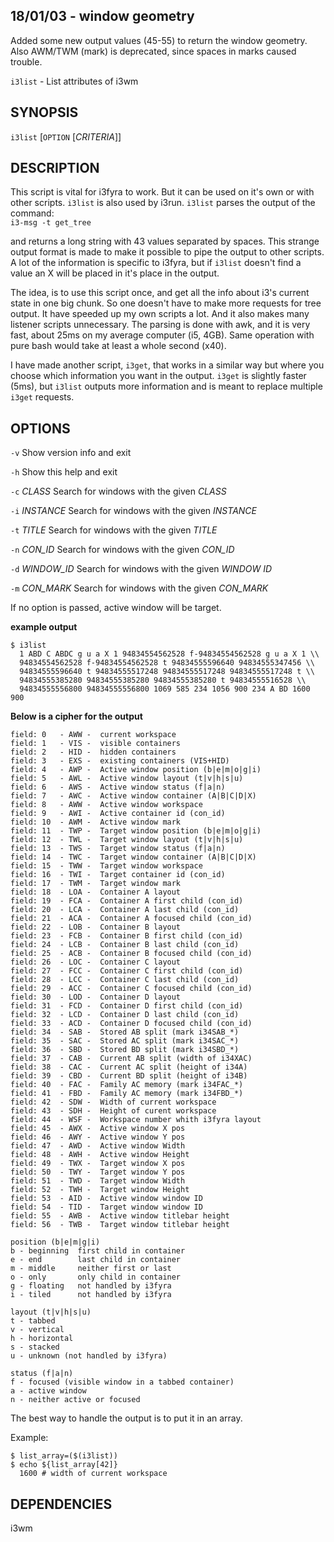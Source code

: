 
## 18/01/03 - window geometry

Added some new output values (45-55) to return the window geometry.
Also AWM/TWM (mark) is deprecated, since spaces in marks caused trouble.

`i3list` - List attributes of i3wm

SYNOPSIS
--------

`i3list` [`OPTION` [*CRITERIA*]]

DESCRIPTION
-----------

This script is vital for i3fyra to work. But it can be used on it's own
or with other scripts. `i3list` is also used by i3run. `i3list` parses the
output of the command:  
`i3-msg -t get_tree`  

and returns a long string with 43 values separated by spaces. This strange 
output format is made to make it possible to pipe the output to other scripts. 
A lot of the information is specific to i3fyra, but if `i3list` doesn't find a 
value an X will be placed in it's place in the output.  

The idea, is to use this script once, and get all the info about i3's current
state in one big chunk. So one doesn't have to make more requests for 
tree output. It have speeded up my own scripts a lot. And it also makes many
listener scripts unnecessary. The parsing is done with awk, and it is very
fast, about 25ms on my average computer (i5, 4GB). Same operation with pure
bash would take at least a whole second (x40).  

I have made another script, `i3get`, that works in a similar way but where you
choose which information you want in the output. `i3get` is slightly faster (5ms),
but `i3list` outputs more information and is meant to replace multiple `i3get` requests.

OPTIONS
-------

`-v` 
  Show version info and exit

`-h` 
  Show this help and exit

`-c` *CLASS*
  Search for windows with the given *CLASS*

`-i` *INSTANCE*
  Search for windows with the given *INSTANCE*

`-t` *TITLE*
  Search for windows with the given *TITLE*

`-n` *CON_ID*
  Search for windows with the given *CON_ID*

`-d` *WINDOW_ID*
  Search for windows with the given *WINDOW ID*

`-m` *CON_MARK*
  Search for windows with the given *CON_MARK*

If no option is passed, active window will be target.

**example output**
``` text
$ i3list
  1 ABD C ABDC g u a X 1 94834554562528 f-94834554562528 g u a X 1 \\
  94834554562528 f-94834554562528 t 94834555596640 94834555347456 \\
  94834555596640 t 94834555517248 94834555517248 94834555517248 t \\
  94834555385280 94834555385280 94834555385280 t 94834555516528 \\
  94834555556800 94834555556800 1069 585 234 1056 900 234 A BD 1600 900
```
**Below is a cipher for the output**
``` text
field: 0   - AWW -  current workspace
field: 1   - VIS -  visible containers
field: 2   - HID -  hidden containers
field: 3   - EXS -  existing containers (VIS+HID)
field: 4   - AWP -  Active window position (b|e|m|o|g|i)
field: 5   - AWL -  Active window layout (t|v|h|s|u)
field: 6   - AWS -  Active window status (f|a|n)
field: 7   - AWC -  Active window container (A|B|C|D|X)
field: 8   - AWW -  Active window workspace
field: 9   - AWI -  Active container id (con_id)
field: 10  - AWM -  Active window mark
field: 11  - TWP -  Target window position (b|e|m|o|g|i)
field: 12  - TWL -  Target window layout (t|v|h|s|u)
field: 13  - TWS -  Target window status (f|a|n)
field: 14  - TWC -  Target window container (A|B|C|D|X)
field: 15  - TWW -  Target window workspace
field: 16  - TWI -  Target container id (con_id)
field: 17  - TWM -  Target window mark
field: 18  - LOA -  Container A layout
field: 19  - FCA -  Container A first child (con_id)
field: 20  - LCA -  Container A last child (con_id)
field: 21  - ACA -  Container A focused child (con_id)
field: 22  - LOB -  Container B layout
field: 23  - FCB -  Container B first child (con_id)
field: 24  - LCB -  Container B last child (con_id)
field: 25  - ACB -  Container B focused child (con_id)
field: 26  - LOC -  Container C layout
field: 27  - FCC -  Container C first child (con_id)
field: 28  - LCC -  Container C last child (con_id)
field: 29  - ACC -  Container C focused child (con_id)
field: 30  - LOD -  Container D layout
field: 31  - FCD -  Container D first child (con_id)
field: 32  - LCD -  Container D last child (con_id)
field: 33  - ACD -  Container D focused child (con_id)
field: 34  - SAB -  Stored AB split (mark i34SAB_*)
field: 35  - SAC -  Stored AC split (mark i34SAC_*)
field: 36  - SBD -  Stored BD split (mark i34SBD_*)
field: 37  - CAB -  Current AB split (width of i34XAC)
field: 38  - CAC -  Current AC split (height of i34A)
field: 39  - CBD -  Current BD split (height of i34B)
field: 40  - FAC -  Family AC memory (mark i34FAC_*)
field: 41  - FBD -  Family AC memory (mark i34FBD_*)
field: 42  - SDW -  Width of current workspace
field: 43  - SDH -  Height of curent workspace
field: 44  - WSF -  Workspace number whith i3fyra layout
field: 45  - AWX -  Active window X pos
field: 46  - AWY -  Active window Y pos
field: 47  - AWD -  Active window Width
field: 48  - AWH -  Active window Height
field: 49  - TWX -  Target window X pos
field: 50  - TWY -  Target window Y pos
field: 51  - TWD -  Target window Width
field: 52  - TWH -  Target window Height
field: 53  - AID -  Active window window ID
field: 54  - TID -  Target window window ID
field: 55  - AWB -  Active window titlebar height
field: 56  - TWB -  Target window titlebar height

position (b|e|m|g|i)
b - beginning  first child in container
e - end        last child in container
m - middle     neither first or last
o - only       only child in container
g - floating   not handled by i3fyra
i - tiled      not handled by i3fyra

layout (t|v|h|s|u)
t - tabbed
v - vertical
h - horizontal
s - stacked
u - unknown (not handled by i3fyra)

status (f|a|n)
f - focused (visible window in a tabbed container)
a - active window
n - neither active or focused
```
The best way to handle the output is to put it in an array.

Example:
``` text
$ list_array=($(i3list))
$ echo ${list_array[42]}
  1600 # width of current workspace
```

DEPENDENCIES
------------

i3wm
